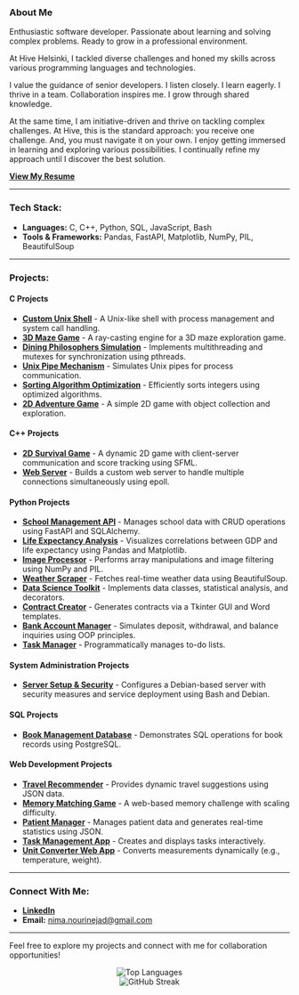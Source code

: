 

### About Me

Enthusiastic software developer. Passionate about learning and solving complex problems. Ready to grow in a professional environment.

At Hive Helsinki, I tackled diverse challenges and honed my skills across various programming languages and technologies.

I value the guidance of senior developers. I listen closely. I learn eagerly. I thrive in a team. Collaboration inspires me. I grow through shared knowledge.  

At the same time, I am initiative-driven and thrive on tackling complex challenges. At Hive, this is the standard approach: you receive one challenge.  And,  you must navigate it on your own. I enjoy getting immersed in learning and exploring various possibilities. I continually refine my approach until I discover the best solution.

[**View My Resume**](https://nima-nourinejad.github.io/resume/)


---

### Tech Stack:
- **Languages:** C, C++, Python, SQL, JavaScript, Bash  
- **Tools & Frameworks:** Pandas, FastAPI, Matplotlib, NumPy, PIL, BeautifulSoup  

---

### Projects:

#### **C Projects**  
- [**Custom Unix Shell**](https://github.com/nima-nourinejad/42-minishell) - A Unix-like shell with process management and system call handling.  
- [**3D Maze Game**](https://github.com/nima-nourinejad/42-cub3D) - A ray-casting engine for a 3D maze exploration game.  
- [**Dining Philosophers Simulation**](https://github.com/nima-nourinejad/philosophers) - Implements multithreading and mutexes for synchronization using pthreads.  
- [**Unix Pipe Mechanism**](https://github.com/nima-nourinejad/pipex) - Simulates Unix pipes for process communication.  
- [**Sorting Algorithm Optimization**](https://github.com/nima-nourinejad/push_swap) - Efficiently sorts integers using optimized algorithms.  
- [**2D Adventure Game**](https://github.com/nima-nourinejad/so_long) - A simple 2D game with object collection and exploration.  

#### **C++ Projects**  
- [**2D Survival Game**](https://github.com/nima-nourinejad/Survive) - A dynamic 2D game with client-server communication and score tracking using SFML.  
- [**Web Server**](https://github.com/nima-nourinejad/42-webserv.git) - Builds a custom web server to handle multiple connections simultaneously using epoll.  

#### **Python Projects**  
- [**School Management API**](https://github.com/nima-nourinejad/fastapi-sqlalchemy-school-management) - Manages school data with CRUD operations using FastAPI and SQLAlchemy.  
- [**Life Expectancy Analysis**](https://github.com/nima-nourinejad/python_practice/tree/main/Day03) - Visualizes correlations between GDP and life expectancy using Pandas and Matplotlib.  
- [**Image Processor**](https://github.com/nima-nourinejad/python_practice/tree/main/Day02) - Performs array manipulations and image filtering using NumPy and PIL.  
- [**Weather Scraper**](https://github.com/nima-nourinejad/Weather-Scraper-API) - Fetches real-time weather data using BeautifulSoup.  
- [**Data Science Toolkit**](https://github.com/nima-nourinejad/python_practice/tree/main/Day05) - Implements data classes, statistical analysis, and decorators.  
- [**Contract Creator**](https://github.com/nima-nourinejad/contract-making) - Generates contracts via a Tkinter GUI and Word templates.  
- [**Bank Account Manager**](https://github.com/nima-nourinejad/PyBankAccount) - Simulates deposit, withdrawal, and balance inquiries using OOP principles.  
- [**Task Manager**](https://github.com/nima-nourinejad/PyTaskManager) - Programmatically manages to-do lists.

#### **System Administration Projects**  
- [**Server Setup & Security**](https://github.com/nima-nourinejad/Born2beRoot) - Configures a Debian-based server with security measures and service deployment using Bash and Debian.

#### **SQL Projects**  
- [**Book Management Database**](https://github.com/nima-nourinejad/SQL-Book-Management) - Demonstrates SQL operations for book records using PostgreSQL.  

#### **Web Development Projects**  
- [**Travel Recommender**](https://github.com/nima-nourinejad/Travel-Recommendation) - Provides dynamic travel suggestions using JSON data.  
- [**Memory Matching Game**](https://github.com/nima-nourinejad/memory-match-game) - A web-based memory challenge with scaling difficulty.  
- [**Patient Manager**](https://github.com/nima-nourinejad/heath_census.) - Manages patient data and generates real-time statistics using JSON.  
- [**Task Management App**](https://github.com/nima-nourinejad/Task-Manager) - Creates and displays tasks interactively.  
- [**Unit Converter Web App**](https://github.com/nima-nourinejad/unit-conversions) - Converts measurements dynamically (e.g., temperature, weight).  

---

### Connect With Me:
- **[LinkedIn](https://linkedin.com/in/nima-nourinejad/)**  
- **Email:** [nima.nourinejad@gmail.com](mailto:nima.nourinejad@gmail.com)  

---

Feel free to explore my projects and connect with me for collaboration opportunities!


<!-- GitHub Stats -->
<p align="center">
  <img src="https://github-readme-stats.vercel.app/api/top-langs/?username=nima-nourinejad&theme=light&hide_border=true&include_all_commits=false&count_private=false&layout=compact" alt="Top Languages" />
  <br/>
  <img src="https://github-readme-streak-stats.herokuapp.com/?user=nima-nourinejad&theme=default&hide_border=true" alt="GitHub Streak" />
</p>
